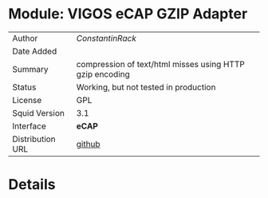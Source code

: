 # Module: VIGOS eCAP GZIP Adapter

|                  |                                                                                                       |
| ---------------- | ----------------------------------------------------------------------------------------------------- |
| Author           | _ConstantinRack_ |
| Date Added       |                                                                                                       |
| Summary          | compression of text/html misses using HTTP gzip encoding                                              |
| Status           | Working, but not tested in production                                                                 |
| License          | GPL                                                                                                   |
| Squid Version    | 3.1                                                                                                   |
| Interface        | **eCAP**                                                                                              |
| Distribution URL | [github](https://github.com/c-rack/squid-ecap-gzip)                                                         |

# Details
